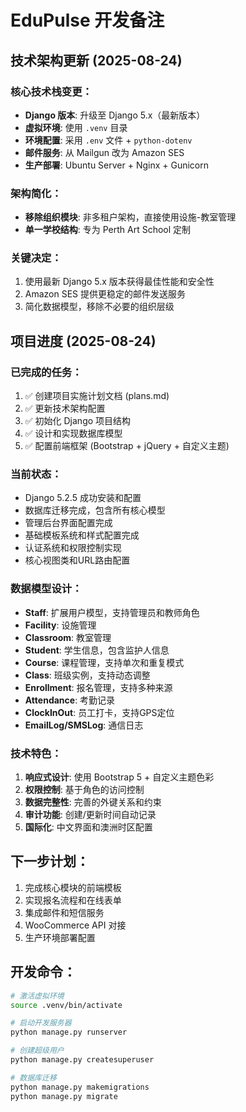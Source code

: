# EduPulse 开发备注

## 技术架构更新 (2025-08-24)

### 核心技术栈变更：
- **Django 版本**: 升级至 Django 5.x（最新版本）
- **虚拟环境**: 使用 `.venv` 目录
- **环境配置**: 采用 `.env` 文件 + `python-dotenv`
- **邮件服务**: 从 Mailgun 改为 Amazon SES
- **生产部署**: Ubuntu Server + Nginx + Gunicorn

### 架构简化：
- **移除组织模块**: 非多租户架构，直接使用设施-教室管理
- **单一学校结构**: 专为 Perth Art School 定制

### 关键决定：
1. 使用最新 Django 5.x 版本获得最佳性能和安全性
2. Amazon SES 提供更稳定的邮件发送服务
3. 简化数据模型，移除不必要的组织层级

## 项目进度 (2025-08-24)

### 已完成的任务：
1. ✅ 创建项目实施计划文档 (plans.md)
2. ✅ 更新技术架构配置
3. ✅ 初始化 Django 项目结构
4. ✅ 设计和实现数据库模型
5. ✅ 配置前端框架 (Bootstrap + jQuery + 自定义主题)

### 当前状态：
- Django 5.2.5 成功安装和配置
- 数据库迁移完成，包含所有核心模型
- 管理后台界面配置完成
- 基础模板系统和样式配置完成
- 认证系统和权限控制实现
- 核心视图类和URL路由配置

### 数据模型设计：
- **Staff**: 扩展用户模型，支持管理员和教师角色
- **Facility**: 设施管理
- **Classroom**: 教室管理
- **Student**: 学生信息，包含监护人信息
- **Course**: 课程管理，支持单次和重复模式
- **Class**: 班级实例，支持动态调整
- **Enrollment**: 报名管理，支持多种来源
- **Attendance**: 考勤记录
- **ClockInOut**: 员工打卡，支持GPS定位
- **EmailLog/SMSLog**: 通信日志

### 技术特色：
1. **响应式设计**: 使用 Bootstrap 5 + 自定义主题色彩
2. **权限控制**: 基于角色的访问控制
3. **数据完整性**: 完善的外键关系和约束
4. **审计功能**: 创建/更新时间自动记录
5. **国际化**: 中文界面和澳洲时区配置

## 下一步计划：
1. 完成核心模块的前端模板
2. 实现报名流程和在线表单
3. 集成邮件和短信服务
4. WooCommerce API 对接
5. 生产环境部署配置

## 开发命令：
```bash
# 激活虚拟环境
source .venv/bin/activate

# 启动开发服务器
python manage.py runserver

# 创建超级用户
python manage.py createsuperuser

# 数据库迁移
python manage.py makemigrations
python manage.py migrate
```